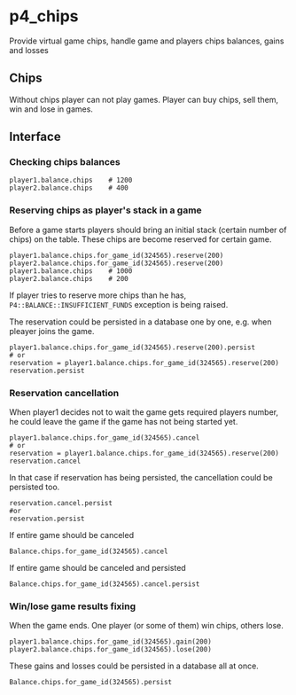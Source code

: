 p4_chips
=======

Provide virtual game chips, handle game and players chips balances, gains and losses

## Chips

Without chips player can not play games. Player can buy chips, sell them, win and lose in games.

## Interface

### Checking chips balances

    player1.balance.chips    # 1200
    player2.balance.chips    # 400

### Reserving chips as player's stack in a game

Before a game starts players should bring an initial stack (certain number of chips) on the table. These chips are become reserved for certain game.

    player1.balance.chips.for_game_id(324565).reserve(200)
    player2.balance.chips.for_game_id(324565).reserve(200)
    player1.balance.chips    # 1000
    player2.balance.chips    # 200

If player tries to reserve more chips than he has, `P4::BALANCE::INSUFFICIENT_FUNDS` exception is being raised.

The reservation could be persisted in a database one by one, e.g. when pleayer joins the game.

    player1.balance.chips.for_game_id(324565).reserve(200).persist
    # or 
    reservation = player1.balance.chips.for_game_id(324565).reserve(200)
    reservation.persist
    
### Reservation cancellation

When player1 decides not to wait the game gets required players number, he could leave the game if the game has not being started yet.

    player1.balance.chips.for_game_id(324565).cancel
    # or
    reservation = player1.balance.chips.for_game_id(324565).reserve(200)
    reservation.cancel
    
In that case if reservation has being persisted, the cancellation could be persisted too.

    reservation.cancel.persist
    #or
    reservation.persist

If entire game should be canceled

    Balance.chips.for_game_id(324565).cancel

If entire game should be canceled and persisted

    Balance.chips.for_game_id(324565).cancel.persist

### Win/lose game results fixing

When the game ends. One player (or some of them) win chips, others lose.
    
    player1.balance.chips.for_game_id(324565).gain(200)
    player2.balance.chips.for_game_id(324565).lose(200)
    
These gains and losses could be persisted in a database all at once.

    Balance.chips.for_game_id(324565).persist
